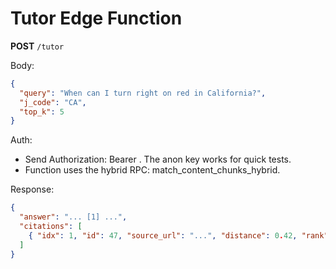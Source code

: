 # Tutor Edge Function

**POST** `/tutor`

Body:

```json
{
  "query": "When can I turn right on red in California?",
  "j_code": "CA",
  "top_k": 5
}
```

Auth:

- Send Authorization: Bearer <anon-or-user-jwt>. The anon key works for quick tests.
- Function uses the hybrid RPC: match_content_chunks_hybrid.

Response:

```json
{
  "answer": "... [1] ...",
  "citations": [
    { "idx": 1, "id": 47, "source_url": "...", "distance": 0.42, "rank": 0.71 }
  ]
}
```
